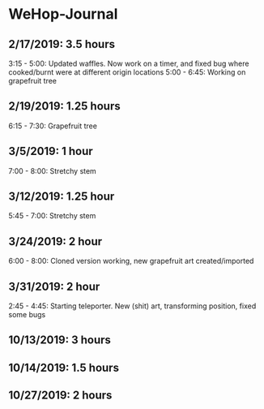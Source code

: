 # WeHop-Journal

## 2/17/2019: 3.5 hours
3:15 - 5:00: Updated waffles. Now work on a timer, and fixed bug where cooked/burnt were at different origin locations
5:00 - 6:45: Working on grapefruit tree

## 2/19/2019: 1.25 hours
6:15 - 7:30: Grapefruit tree

## 3/5/2019: 1 hour
7:00 - 8:00: Stretchy stem

## 3/12/2019: 1.25 hour
5:45 - 7:00: Stretchy stem

## 3/24/2019: 2 hour
6:00 - 8:00: Cloned version working, new grapefruit art created/imported

## 3/31/2019: 2 hour
2:45 - 4:45: Starting teleporter. New (shit) art, transforming position, fixed some bugs

## 10/13/2019: 3 hours

## 10/14/2019: 1.5 hours

## 10/27/2019: 2 hours

